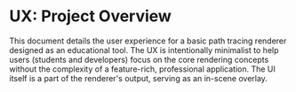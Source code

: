 # UX: Project Overview

This document details the user experience for a basic path tracing renderer designed as an educational tool. The UX is intentionally minimalist to help users (students and developers) focus on the core rendering concepts without the complexity of a feature-rich, professional application. The UI itself is a part of the renderer's output, serving as an in-scene overlay.
